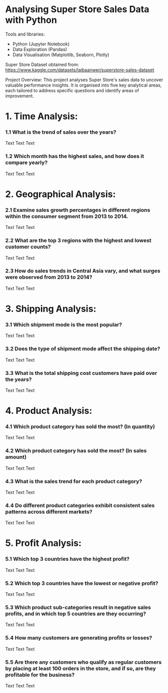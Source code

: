 # Analysing Super Store Sales Data with Python

Tools and libraries: 
* Python (Jupyter Notebook)
* Data Exploration (Pandas)
* Data Visualisation (Matplotlib, Seaborn, Plotly)

Super Store Dataset obtained from: https://www.kaggle.com/datasets/laibaanwer/superstore-sales-dataset 

Project Overview:
This project analyses Super Store's sales data to uncover valuable performance insights. It is organised into five key analytical areas, each tailored to address specific questions and identify areas of improvement. 

# 1. Time Analysis:

### 1.1 What is the trend of sales over the years?
Text
Text
Text

### 1.2 Which month has the highest sales, and how does it compare yearly?
Text
Text
Text

# 2. Geographical Analysis:
### 2.1 Examine sales growth percentages in different regions within the consumer segment from 2013 to 2014.
Text
Text
Text


### 2.2 What are the top 3 regions with the highest and lowest customer counts?
Text
Text
Text


### 2.3 How do sales trends in Central Asia vary, and what surges were observed from 2013 to 2014?
Text
Text
Text



# 3. **Shipping Analysis**:
### 3.1 Which shipment mode is the most popular?
Text
Text
Text


### 3.2 Does the type of shipment mode affect the shipping date?
Text
Text
Text


### 3.3 What is the total shipping cost customers have paid over the years?
Text
Text
Text


# 4. **Product Analysis**:
### 4.1 Which product category has sold the most? (In quantity)
Text
Text
Text

### 4.2 Which product category has sold the most? (In sales amount)
Text
Text
Text


### 4.3 What is the sales trend for each product category?
Text
Text
Text


### 4.4 Do different product categories exhibit consistent sales patterns across different markets?
Text
Text
Text


# 5. **Profit Analysis**:
### 5.1 Which top 3 countries have the highest profit? 
Text
Text
Text


### 5.2 Which top 3 countries have the lowest or negative profit?
Text
Text
Text


### 5.3 Which product sub-categories result in negative sales profits, and in which top 5 countries are they occurring?
Text
Text
Text


### 5.4 How many customers are generating profits or losses?
Text
Text
Text


### 5.5 Are there any customers who qualify as regular customers by placing at least 100 orders in the store, and if so, are they profitable for the business?
Text
Text
Text













